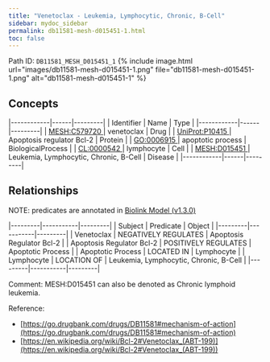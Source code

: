 ```yaml
---
title: "Venetoclax - Leukemia, Lymphocytic, Chronic, B-Cell"
sidebar: mydoc_sidebar
permalink: db11581-mesh-d015451-1.html
toc: false 
---
```



Path ID: `DB11581_MESH_D015451_1`
{% include image.html url="images/db11581-mesh-d015451-1.png" file="db11581-mesh-d015451-1.png" alt="db11581-mesh-d015451-1" %}

## Concepts

|------------|------|---------|
| Identifier | Name | Type    |
|------------|------|---------|
| <a href="https://identifiers.org/MESH:C579720">MESH:C579720 </a> | venetoclax | Drug |
| <a href="https://identifiers.org/UniProt:P10415">UniProt:P10415 </a> | Apoptosis regulator Bcl-2 | Protein |
| <a href="https://identifiers.org/GO:0006915">GO:0006915 </a> | apoptotic process | BiologicalProcess |
| <a href="https://identifiers.org/CL:0000542">CL:0000542 </a> | lymphocyte | Cell |
| <a href="https://identifiers.org/MESH:D015451">MESH:D015451 </a> | Leukemia, Lymphocytic, Chronic, B-Cell | Disease |
|------------|------|---------|

## Relationships


NOTE: predicates are annotated in <a href="https://github.com/biolink/biolink-model/releases/tag/v1.3.0">Biolink Model (v1.3.0)</a>

|---------|-----------|---------|
| Subject | Predicate | Object  |
|---------|-----------|---------|
| Venetoclax | NEGATIVELY REGULATES | Apoptosis Regulator Bcl-2 |
| Apoptosis Regulator Bcl-2 | POSITIVELY REGULATES | Apoptotic Process |
| Apoptotic Process | LOCATED IN | Lymphocyte |
| Lymphocyte | LOCATION OF | Leukemia, Lymphocytic, Chronic, B-Cell |
|---------|-----------|---------|

Comment: MESH:D015451 can also be denoted as Chronic lymphoid leukemia.

Reference: 
  - [https://go.drugbank.com/drugs/DB11581#mechanism-of-action](https://go.drugbank.com/drugs/DB11581#mechanism-of-action)
  - [https://en.wikipedia.org/wiki/Bcl-2#Venetoclax_(ABT-199)](https://en.wikipedia.org/wiki/Bcl-2#Venetoclax_(ABT-199))
